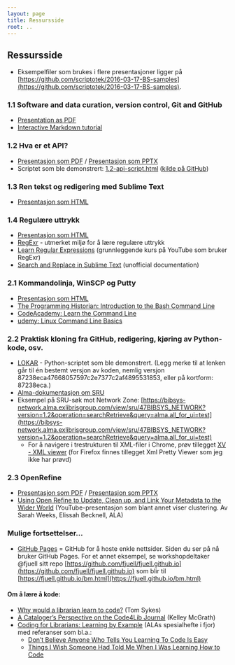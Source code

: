 ```yaml
---
layout: page
title: Ressursside
root: ..
---
```


## Ressursside

- Eksempelfiler som brukes i flere presentasjoner ligger på [https://github.com/scriptotek/2016-03-17-BS-samples](https://github.com/scriptotek/2016-03-17-BS-samples).

### 1.1 Software and data curation, version control, Git and GitHub

- [Presentation as PDF](1.1-git.pdf)
- [Interactive Markdown tutorial](http://www.markdowntutorial.com/)

### 1.2 Hva er et API?

- [Presentasjon som PDF](1.2-api.pdf) / [Presentasjon som PPTX](1.2-api.pptx)
- Scriptet som ble demonstrert: [1.2-api-script.html](1.2-api-script.html) ([kilde på GitHub](https://github.com/scriptotek/2016-03-17-BS/tree/gh-pages/slides/1.2-api-script.html))

### 1.3 Ren tekst og redigering med Sublime Text

- [Presentasjon som HTML](1.3-text.html)

### 1.4 Regulære uttrykk

- [Presentasjon som HTML](1.4-regexp.html)
- [RegExr](http://www.regexr.com/) - utmerket miljø for å lære regulære uttrykk
- [Learn Regular Expressions](https://www.youtube.com/watch?v=GVZOJ1rEnUg&list=PLfdtiltiRHWGRPyPMGuLPWuiWgEI9Kp1w) (grunnleggende kurs på YouTube som bruker RegExr)
- [Search and Replace in Sublime Text](http://docs.sublimetext.info/en/latest/search_and_replace/search_and_replace_overview.html) (unofficial documentation)

### 2.1 Kommandolinja, WinSCP og Putty

- [Presentasjon som HTML](2.1-shell.html)
- [The Programming Historian: Introduction to the Bash Command Line](http://programminghistorian.org/lessons/intro-to-bash)
- [CodeAcademy: Learn the Command Line](https://www.codecademy.com/ru/courses/learn-the-command-line)
- [udemy: Linux Command Line Basics](https://www.udemy.com/linux-command-line-volume1/)

### 2.2 Praktisk kloning fra GitHub, redigering, kjøring av Python-kode, osv.

- [LOKAR](https://github.com/scriptotek/lokar/tree/87238eca47668057597c2e7377c2af4895531853) - Python-scriptet som ble demonstrert. (Legg merke til at lenken går til én bestemt versjon av koden, nemlig versjon 87238eca47668057597c2e7377c2af4895531853, eller på kortform: 87238eca.)
- [Alma-dokumentasjon om SRU](https://developers.exlibrisgroup.com/alma/integrations/SRU)
- Eksempel på SRU-søk mot Network Zone: [https://bibsys-network.alma.exlibrisgroup.com/view/sru/47BIBSYS_NETWORK?version=1.2&operation=searchRetrieve&query=alma.all_for_ui=test](https://bibsys-network.alma.exlibrisgroup.com/view/sru/47BIBSYS_NETWORK?version=1.2&operation=searchRetrieve&query=alma.all_for_ui=test)
  - For å navigere i trestrukturen til XML-filer i Chrome, prøv tillegget [XV - XML viewer](https://chrome.google.com/webstore/detail/xv-%E2%80%94-xml-viewer/eeocglpgjdpaefaedpblffpeebgmgddk/related?hl=en) (for Firefox finnes tillegget Xml Pretty Viewer som jeg ikke har prøvd)

### 2.3 OpenRefine

- [Presentasjon som PDF](2.3-openrefine.pdf) / [Presentasjon som PPTX](2.3-openrefine.pptx)
- [Using Open Refine to Update, Clean up, and Link Your Metadata to the Wider World](https://www.youtube.com/watch?v=E-NbMR3_MRw) (YouTube-presentasjon som blant annet viser clustering. Av Sarah Weeks, Elissah Becknell, ALA)

### Mulige fortsettelser...

* [GitHub Pages](https://help.github.com/articles/user-organization-and-project-pages/) = GitHub for å hoste enkle nettsider. Siden du ser på nå bruker GitHub Pages. For et annet eksempel, se workshopdeltaker @fjuell sitt repo [https://github.com/fjuell/fjuell.github.io](https://github.com/fjuell/fjuell.github.io) som blir til [https://fjuell.github.io/bm.html](https://fjuell.github.io/bm.html)

#### Om å lære å kode:

* [Why would a librarian learn to code?](https://codeandthelibrarian.wordpress.com/2016/01/24/why-would-a-librarian-learn-to-code/) (Tom Sykes)
* [A Cataloger’s Perspective on the Code4Lib Journal](http://journal.code4lib.org/articles/3950) (Kelley McGrath)
* [Coding for Librarians: Learning by Example](http://dx.doi.org/10.5860/ltr.51n3) (ALAs spesialhefte i fjor) med referanser som bl.a.:
  * [Don’t Believe Anyone Who Tells You Learning To Code Is Easy](http://techcrunch.com/2014/05/24/dont-believe-anyone-who-tells-you-learning-to-code-is-easy/)
  * [Things I Wish Someone Had Told Me When I Was Learning How to Code](https://medium.freecodecamp.com/things-i-wish-someone-had-told-me-when-i-was-learning-how-to-code-565fc9dcb329#.gmf79d2jf)
